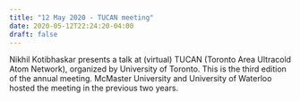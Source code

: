 ```yaml
---
title: "12 May 2020 - TUCAN meeting"
date: 2020-05-12T22:24:20-04:00
draft: false
---
```


Nikhil Kotibhaskar presents a talk at (virtual) TUCAN (Toronto Area Ultracold Atom Network), organized by University of Toronto. This is the third edition of the annual meeting. McMaster University and University of Waterloo hosted the meeting in the previous two years.

